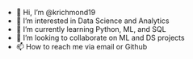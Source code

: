 - 👋 Hi, I’m @krichmond19
- 👀 I’m interested in Data Science and Analytics
- 🌱 I’m currently learning Python, ML, and SQL
- 💞️ I’m looking to collaborate on ML and DS projects
- 📫 How to reach me via email or Github 

<!---
krichmond19/krichmond19 is a ✨ special ✨ repository because its `README.md` (this file) appears on your GitHub profile.
You can click the Preview link to take a look at your changes.
--->
